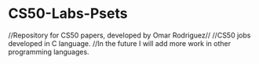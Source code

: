 # CS50-Labs-Psets
//Repository for CS50 papers, developed by Omar Rodriguez//
//CS50 jobs developed in C language.
//In the future I will add more work in other programming languages.
